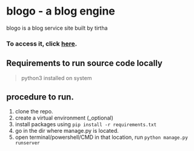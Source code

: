 # blogo - a blog engine
blogo is a blog service site built by tirtha

### To access it, click <a href="https://tirtharaj098.pythonanywhere.com/">here</a>.<br>

## Requirements to run source code locally 
> python3 installed on system

## procedure to run.

1. clone the repo.
2. create a virtual environment (_optional)
3. install packages using ``` pip install -r requirements.txt ```
4. go in the dir where manage.py is located.
5. open terminal/powershell/CMD in that location, run ``` python manage.py runserver ```
 
